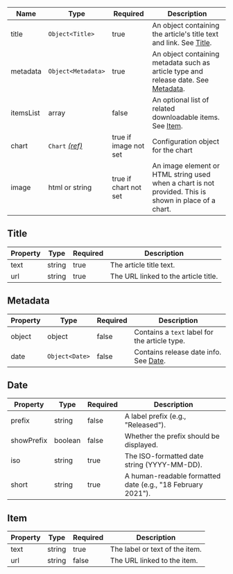 | Name      | Type                                 | Required              | Description                                                                                           |
| --------- | ------------------------------------ | --------------------- | ----------------------------------------------------------------------------------------------------- |
| title     | `Object<Title>`                      | true                  | An object containing the article's title text and link. See [Title](#title).                          |
| metadata  | `Object<Metadata>`                   | true                  | An object containing metadata such as article type and release date. See [Metadata](#metadata).       |
| itemsList | array                                | false                 | An optional list of related downloadable items. See [Item](#item).                                    |
| chart     | `Chart` [_(ref)_](/components/chart) | true if image not set | Configuration object for the chart                                                                    |
| image     | html or string                       | true if chart not set | An image element or HTML string used when a chart is not provided. This is shown in place of a chart. |

## Title

| Property | Type   | Required | Description                          |
| -------- | ------ | -------- | ------------------------------------ |
| text     | string | true     | The article title text.              |
| url      | string | true     | The URL linked to the article title. |

## Metadata

| Property | Type           | Required | Description                                    |
| -------- | -------------- | -------- | ---------------------------------------------- |
| object   | object         | false    | Contains a `text` label for the article type.  |
| date     | `Object<Date>` | false    | Contains release date info. See [Date](#date). |

## Date

| Property   | Type    | Required | Description                                                 |
| ---------- | ------- | -------- | ----------------------------------------------------------- |
| prefix     | string  | false    | A label prefix (e.g., "Released").                          |
| showPrefix | boolean | false    | Whether the prefix should be displayed.                     |
| iso        | string  | true     | The ISO-formatted date string (YYYY-MM-DD).                 |
| short      | string  | true     | A human-readable formatted date (e.g., "18 February 2021"). |

## Item

| Property | Type   | Required | Description                    |
| -------- | ------ | -------- | ------------------------------ |
| text     | string | true     | The label or text of the item. |
| url      | string | false    | The URL linked to the item.    |

